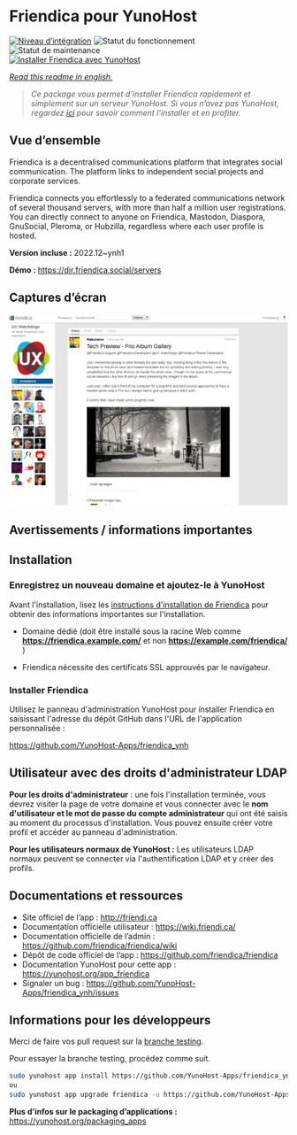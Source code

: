 <!--
N.B.: This README was automatically generated by https://github.com/YunoHost/apps/tree/master/tools/README-generator
It shall NOT be edited by hand.
-->

# Friendica pour YunoHost

[![Niveau d’intégration](https://dash.yunohost.org/integration/friendica.svg)](https://dash.yunohost.org/appci/app/friendica) ![Statut du fonctionnement](https://ci-apps.yunohost.org/ci/badges/friendica.status.svg) ![Statut de maintenance](https://ci-apps.yunohost.org/ci/badges/friendica.maintain.svg)  
[![Installer Friendica avec YunoHost](https://install-app.yunohost.org/install-with-yunohost.svg)](https://install-app.yunohost.org/?app=friendica)

*[Read this readme in english.](./README.md)*

> *Ce package vous permet d’installer Friendica rapidement et simplement sur un serveur YunoHost.
Si vous n’avez pas YunoHost, regardez [ici](https://yunohost.org/#/install) pour savoir comment l’installer et en profiter.*

## Vue d’ensemble

Friendica is a decentralised communications platform that integrates social communication. The platform links to independent social projects and corporate services.

Friendica connects you effortlessly to a federated communications network of several thousand servers, with more than half a million user registrations. You can directly connect to anyone on Friendica, Mastodon, Diaspora, GnuSocial, Pleroma, or Hubzilla, regardless where each user profile is hosted.

**Version incluse :** 2022.12~ynh1

**Démo :** https://dir.friendica.social/servers

## Captures d’écran

![Capture d’écran de Friendica](./doc/screenshots/friendica-vier-profile.png)

## Avertissements / informations importantes

## Installation

### Enregistrez un nouveau domaine et ajoutez-le à YunoHost

Avant l'installation, lisez les [instructions d'installation de Friendica](https://github.com/friendica/friendica/blob/develop/doc/Install.md) pour obtenir des informations importantes sur l'installation.

- Domaine dédié (doit être installé sous la racine Web comme **https://friendica.example.com/** et non **https://example.com/friendica/** )

- Friendica nécessite des certificats SSL approuvés par le navigateur.

### Installer Friendica
Utilisez le panneau d'administration YunoHost pour installer Friendica en saisissant l'adresse du dépôt GitHub dans l'URL de l'application personnalisée :

https://github.com/YunoHost-Apps/friendica_ynh

## Utilisateur avec des droits d'administrateur LDAP
**Pour les droits d'administrateur** : une fois l'installation terminée, vous devrez visiter la page de votre domaine et vous connecter avec le **nom d'utilisateur et le mot de passe du compte administrateur** qui ont été saisis au moment du processus d'installation. Vous pouvez ensuite créer votre profil et accéder au panneau d'administration.

 **Pour les utilisateurs normaux de YunoHost :** Les utilisateurs LDAP normaux peuvent se connecter via l'authentification LDAP et y créer des profils. 

## Documentations et ressources

* Site officiel de l’app : <http://friendi.ca>
* Documentation officielle utilisateur : <https://wiki.friendi.ca/>
* Documentation officielle de l’admin : <https://github.com/friendica/friendica/wiki>
* Dépôt de code officiel de l’app : <https://github.com/friendica/friendica>
* Documentation YunoHost pour cette app : <https://yunohost.org/app_friendica>
* Signaler un bug : <https://github.com/YunoHost-Apps/friendica_ynh/issues>

## Informations pour les développeurs

Merci de faire vos pull request sur la [branche testing](https://github.com/YunoHost-Apps/friendica_ynh/tree/testing).

Pour essayer la branche testing, procédez comme suit.

``` bash
sudo yunohost app install https://github.com/YunoHost-Apps/friendica_ynh/tree/testing --debug
ou
sudo yunohost app upgrade friendica -u https://github.com/YunoHost-Apps/friendica_ynh/tree/testing --debug
```

**Plus d’infos sur le packaging d’applications :** <https://yunohost.org/packaging_apps>
